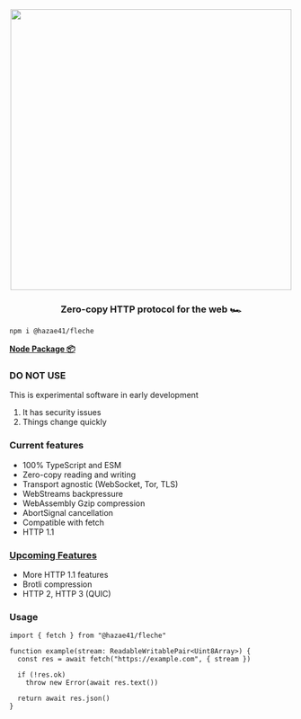<div align="center">
<img width="500" src="https://user-images.githubusercontent.com/4405263/211164253-c5f977ea-358a-4ad0-a8ab-9c4cdd4137e1.png" />
</div>
<h3 align="center">
Zero-copy HTTP protocol for the web 🏎️
</h3>

```bash
npm i @hazae41/fleche
```

[**Node Package 📦**](https://www.npmjs.com/package/@hazae41/fleche)

### DO NOT USE

This is experimental software in early development

1. It has security issues
2. Things change quickly

### Current features
- 100% TypeScript and ESM
- Zero-copy reading and writing
- Transport agnostic (WebSocket, Tor, TLS)
- WebStreams backpressure
- WebAssembly Gzip compression
- AbortSignal cancellation
- Compatible with fetch
- HTTP 1.1

### [Upcoming Features](https://github.com/sponsors/hazae41)
- More HTTP 1.1 features
- Brotli compression
- HTTP 2, HTTP 3 (QUIC)

### Usage

```tsx
import { fetch } from "@hazae41/fleche"

function example(stream: ReadableWritablePair<Uint8Array>) {
  const res = await fetch("https://example.com", { stream })

  if (!res.ok)
    throw new Error(await res.text())

  return await res.json()
}
```

